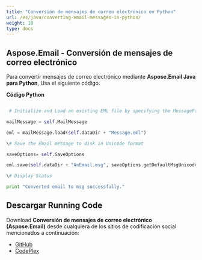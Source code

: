 ```yaml
---
title: "Conversión de mensajes de correo electrónico en Python"
url: /es/java/converting-email-messages-in-python/
weight: 10
type: docs
---
```


## **Aspose.Email - Conversión de mensajes de correo electrónico**
Para convertir mensajes de correo electrónico mediante **Aspose.Email Java para Python**, Usa el siguiente código.

**Código Python**

``` python

 # Initialize and Load an existing EML file by specifying the MessageFormat

mailMessage = self.MailMessage

eml = mailMessage.load(self.dataDir + "Message.eml")

\# Save the Email message to disk in Unicode format

saveOptions= self.SaveOptions

eml.save(self.dataDir + "AnEmail.msg", saveOptions.getDefaultMsgUnicode())

\# Display Status

print "Converted email to msg successfully."

```
## **Descargar Running Code**
Download **Conversión de mensajes de correo electrónico (Aspose.Email)** desde cualquiera de los sitios de codificación social mencionados a continuación:

- [GitHub](https://github.com/aspose-email/Aspose.Email-for-Java/releases/tag/Aspose.Email_Java_for_Python-v1.0)
- [CodePlex](http://asposeemailjavapython.codeplex.com/releases/)
